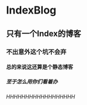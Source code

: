 # IndexBlog

## 只有一个Index的博客

### 不出意外这个坑不会弃

#### 总的来说这还算是个静态博客

##### 至于怎么用你们看着办

###### HHHHHHHHHHHHHHHHHH
